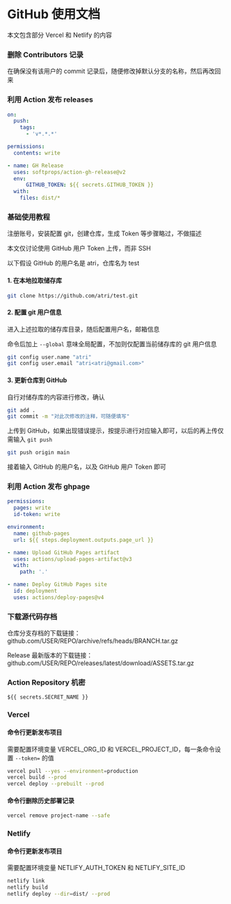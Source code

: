 # GitHub 使用文档

本文包含部分 Vercel 和 Netlify 的内容

### 删除 Contributors 记录

在确保没有该用户的 commit 记录后，随便修改掉默认分支的名称，然后再改回来

### 利用 Action 发布 releases

```yml
on:
  push:
    tags:
      - 'v*.*.*'

permissions:
  contents: write

- name: GH Release
  uses: softprops/action-gh-release@v2
  env:
      GITHUB_TOKEN: ${{ secrets.GITHUB_TOKEN }}
  with:
    files: dist/*
```

### 基础使用教程

注册账号，安装配置 git，创建仓库，生成 Token 等步骤略过，不做描述

本文仅讨论使用 GitHub 用户 Token 上传，而非 SSH

以下假设 GitHub 的用户名是 atri，仓库名为 test

#### 1. 在本地拉取储存库

```sh
git clone https://github.com/atri/test.git
```

#### 2. 配置 git 用户信息

进入上述拉取的储存库目录，随后配置用户名，邮箱信息

命令后加上 `--global` 意味全局配置，不加则仅配置当前储存库的 git 用户信息

```sh
git config user.name "atri"
git config user.email "atri<atri@gmail.com>"
```

#### 3. 更新仓库到 GitHub

自行对储存库的内容进行修改，确认

```sh
git add .
git commit -m "对此次修改的注释，可随便填写"
```

上传到 GitHub，如果出现错误提示，按提示进行对应输入即可，以后的再上传仅需输入 `git push`

```sh
git push origin main
```

接着输入 GitHub 的用户名，以及 GitHub 用户 Token 即可

### 利用 Action 发布 ghpage

```yml
permissions:
  pages: write
  id-token: write

environment:
  name: github-pages
  url: ${{ steps.deployment.outputs.page_url }}

- name: Upload GitHub Pages artifact
  uses: actions/upload-pages-artifact@v3
  with:
    path: '.'

- name: Deploy GitHub Pages site
  id: deployment
  uses: actions/deploy-pages@v4
```

### 下载源代码存档

仓库分支存档的下载链接：github.com/USER/REPO/archive/refs/heads/BRANCH.tar.gz

Release 最新版本的下载链接：github.com/USER/REPO/releases/latest/download/ASSETS.tar.gz

### Action Repository 机密

```console
${{ secrets.SECRET_NAME }}
```

### Vercel

#### 命令行更新发布项目

需要配置环境变量 VERCEL_ORG_ID 和 VERCEL_PROJECT_ID，每一条命令设置 `--token=` 的值

```sh
vercel pull --yes --environment=production
vercel build --prod
vercel deploy --prebuilt --prod
```

#### 命令行删除历史部署记录

```sh
vercel remove project-name --safe
```

### Netlify

#### 命令行更新发布项目

需要配置环境变量 NETLIFY_AUTH_TOKEN 和 NETLIFY_SITE_ID

```sh
netlify link
netlify build
netlify deploy --dir=dist/ --prod
```
